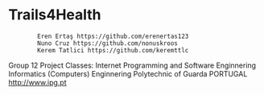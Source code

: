 # Trails4Health

            Eren Ertaş https://github.com/erenertas123
            Nuno Cruz https://github.com/nonuskroos
            Kerem Tatlici https://github.com/keremttlc
Group 12 Project
Classes: Internet Programming and Software Enginnering
Informatics (Computers) Enginnering
Polytechnic of Guarda
PORTUGAL
http://www.ipg.pt
